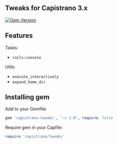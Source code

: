 ## Tweaks for Capistrano 3.x

[![Gem Version](https://badge.fury.io/rb/capistrano-tweaks.svg)](https://badge.fury.io/rb/capistrano-tweaks)

## Features
Tasks:
* `rails:console`

Utils:
* `execute_interactively`
* `expand_home_dir`

## Installing gem
Add to your Gemfile:
```ruby
gem 'capistrano-tweaks', '~> 1.0', require: false
```

Require gem in your Capfile:
```ruby
require 'capistrano/tweaks'
```
